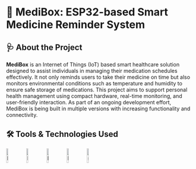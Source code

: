 # 💊 MediBox: ESP32-based Smart Medicine Reminder System

## 🩺 About the Project

**MediBox** is an Internet of Things (IoT) based smart healthcare solution designed to assist individuals in managing their medication schedules effectively. It not only reminds users to take their medicine on time but also monitors environmental conditions such as temperature and humidity to ensure safe storage of medications. This project aims to support personal health management using compact hardware, real-time monitoring, and user-friendly interaction. As part of an ongoing development effort, MediBox is being built in multiple versions with increasing functionality and connectivity.


## 🛠 Tools & Technologies Used

<p align="left">
  <!-- MATLAB -->
  <img src="https://upload.wikimedia.org/wikipedia/commons/2/21/Matlab_Logo.png" alt="MATLAB" width="10%" />

  <!-- Python -->
  <img src="https://cdn.jsdelivr.net/gh/devicons/devicon/icons/python/python-original.svg" alt="Python" width="10%" />

  <img src="https://github.com/user-attachments/assets/53058a18-45e3-4ad8-af4e-9ba7286cac78" alt="NumPy Logo" width="10%" />

  <img src="https://github.com/user-attachments/assets/0b34616e-b418-4de2-9a89-5b7b485c8ec0" alt="Pandas" width="10%" />
  
 
  
  <img src="https://github.com/user-attachments/assets/168d0ca4-ee1e-4222-a321-587b8fb59ae0" alt="scikit" width="10%" />
